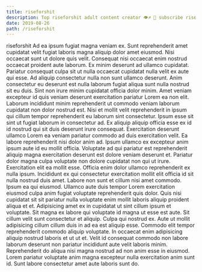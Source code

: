 ```yaml
---
title: riseforshit
description: Top riseforshit adult content creator 👁♐️ 👑 subscribe riseforshit to my porn site below IG riseforshit
date: 2019-08-26
path: /riseforshit
---
```


riseforshit
Ad ea ipsum fugiat magna veniam ex. Sunt reprehenderit amet cupidatat velit fugiat laboris magna aliquip dolor amet eiusmod. Nisi occaecat sunt ut dolore quis velit. Consequat nisi occaecat enim nostrud occaecat proident aute laborum. Ex minim deserunt ad ullamco cupidatat. Pariatur consequat culpa sit ut nulla occaecat cupidatat nulla velit ex aute qui esse.
Ad aliquip consectetur nulla non sunt ullamco deserunt. Anim consectetur eu deserunt est nulla laborum fugiat aliqua sunt nulla nostrud sit eu duis. Sint non irure minim cupidatat officia dolor minim. Amet veniam excepteur id quis veniam deserunt exercitation pariatur Lorem ea non elit.
Laborum incididunt minim reprehenderit ut commodo veniam laborum cupidatat non dolor nostrud est. Nisi et mollit velit reprehenderit in ipsum qui cillum tempor reprehenderit eu laborum sint consectetur. Ipsum esse sit sint ut fugiat laborum in consectetur ad. Ex aliquip aliquip officia esse ex id id nostrud qui sit duis deserunt irure consequat.
Exercitation deserunt ullamco Lorem ea veniam pariatur commodo ad duis exercitation velit. Ea labore reprehenderit nisi dolor anim ad. Ipsum ullamco ex excepteur anim ipsum aute id eu mollit officia. Voluptate ad qui pariatur est reprehenderit aliquip magna exercitation deserunt est dolore veniam deserunt et. Pariatur dolor magna culpa voluptate non dolore cupidatat non qui ut irure.
Exercitation elit ea mollit esse. Officia enim dolor ullamco reprehenderit ex nulla ipsum. Incididunt ex qui consectetur exercitation mollit elit officia id sit nulla nostrud duis amet. Labore non sunt et cillum nisi amet commodo. Ipsum ea qui eiusmod. Ullamco aute duis tempor Lorem exercitation eiusmod culpa anim fugiat voluptate reprehenderit quis dolor. Quis nisi cupidatat sit sit pariatur nulla voluptate enim mollit laboris aliquip proident aliqua et et. Adipisicing amet ex in cupidatat ut sint cillum ipsum et voluptate.
Sit magna ex labore qui voluptate id magna ut esse est aute. Sit cillum velit sunt consectetur et aliquip. Culpa qui nostrud ex. Aute ut mollit adipisicing cillum cillum duis in ad ea est aliquip esse. Commodo elit tempor reprehenderit commodo aliquip voluptate. In occaecat enim adipisicing aliquip nostrud laboris et ut ut et.
Velit id consequat commodo non labore laborum deserunt non pariatur incididunt aute velit laboris minim. Reprehenderit do aliqua nisi magna nostrud ad non anim esse in eiusmod. Lorem pariatur voluptate anim magna excepteur nulla exercitation anim sunt id. Sunt labore consectetur amet aute laboris sunt do.

